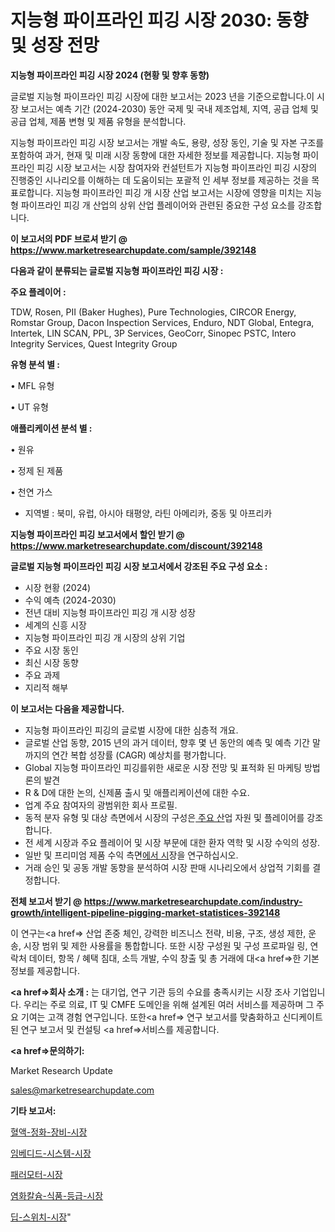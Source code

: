 # 지능형 파이프라인 피깅 시장 2030: 동향 및 성장 전망

<strong>지능형 파이프라인 피깅 시장 2024 (현황 및 향후 동향)</strong>

글로벌 지능형 파이프라인 피깅 시장에 대한 보고서는 2023 년을 기준으로합니다.이 시장 보고서는 예측 기간 (2024-2030) 동안 국제 및 국내 제조업체, 지역, 공급 업체 및 공급 업체, 제품 변형 및 제품 유형을 분석합니다.

지능형 파이프라인 피깅 시장 보고서는 개발 속도, 용량, 성장 동인, 기술 및 자본 구조를 포함하여 과거, 현재 및 미래 시장 동향에 대한 자세한 정보를 제공합니다. 지능형 파이프라인 피깅 시장 보고서는 시장 참여자와 컨설턴트가 지능형 파이프라인 피깅 시장의 진행중인 시나리오를 이해하는 데 도움이되는 포괄적 인 세부 정보를 제공하는 것을 목표로합니다. 지능형 파이프라인 피깅 개 시장 산업 보고서는 시장에 영향을 미치는 지능형 파이프라인 피깅 개 산업의 상위 산업 플레이어와 관련된 중요한 구성 요소를 강조합니다.



<strong>이 보고서의 PDF 브로셔 받기 @ <a href=https://www.marketresearchupdate.com/sample/392148>https://www.marketresearchupdate.com/sample/392148</a></strong>



<strong>다음과 같이 분류되는 글로벌 지능형 파이프라인 피깅 시장 :</strong>



<strong>주요 플레이어 :</strong>

TDW, Rosen, PII (Baker Hughes), Pure Technologies, CIRCOR Energy, Romstar Group, Dacon Inspection Services, Enduro, NDT Global, Entegra, Intertek, LIN SCAN, PPL, 3P Services, GeoCorr, Sinopec PSTC, Intero Integrity Services, Quest Integrity Group



<strong>유형 분석 별 :</strong>

• MFL 유형

• UT 유형



<strong>애플리케이션 분석 별 :</strong>

• 원유

• 정제 된 제품

• 천연 가스

<ul>
  <li>지역별 : 북미, 유럽, 아시아 태평양, 라틴 아메리카, 중동 및 아프리카</li>
</ul>


<strong>지능형 파이프라인 피깅 보고서에서 할인 받기 @ <a href=https://www.marketresearchupdate.com/discount/392148>https://www.marketresearchupdate.com/discount/392148</a></strong>



<strong>글로벌 지능형 파이프라인 피깅 시장 보고서에서 강조된 주요 구성 요소 :</strong>
<ul>
  <li>시장 현황 (2024)</li>
  <li>수익 예측 (2024-2030)</li>
  <li>전년 대비 지능형 파이프라인 피깅 개 시장 성장</li>
  <li>세계의 신흥 시장</li>
  <li>지능형 파이프라인 피깅 개 시장의 상위 기업</li>
  <li>주요 시장 동인</li>
  <li>최신 시장 동향</li>
  <li>주요 과제</li>
  <li>지리적 해부</li>
</ul>


<strong>이 보고서는 다음을 제공합니다.</strong>
<ul>
  <li>지능형 파이프라인 피깅의 글로벌 시장에 대한 심층적 개요.</li>
  <li>글로벌 산업 동향, 2015 년의 과거 데이터, 향후 몇 년 동안의 예측 및 예측 기간 말까지의 연간 복합 성장률 (CAGR) 예상치를 평가합니다.</li>
  <li>Global 지능형 파이프라인 피깅를위한 새로운 시장 전망 및 표적화 된 마케팅 방법론의 발견</li>
  <li>R &amp; D에 대한 논의, 신제품 출시 및 애플리케이션에 대한 수요.</li>
  <li>업계 주요 참여자의 광범위한 회사 프로필.</li>
  <li>동적 분자 유형 및 대상 측면에서 시장의 구성은<a href=> 주요 산</a>업 자원 및 플레이어를 강조합니다.</li>
  <li>전 세계 시장과 주요 플레이어 및 시장 부문에 대한 환자 역학 및 시장 수익의 성장.</li>
  <li>일반 및 프리미엄 제품 수익 측면<a href=>에서 시</a>장을 연구하십시오.</li>
  <li>거래 승인 및 공동 개발 동향을 분석하여 시장 판매 시나리오에서 상업적 기회를 결정합니다.</li>
</ul>



<strong>전체 보고서 받기 @ <a href=https://www.marketresearchupdate.com/industry-growth/intelligent-pipeline-pigging-market-statistices-392148>https://www.marketresearchupdate.com/industry-growth/intelligent-pipeline-pigging-market-statistices-392148</a></strong>

이 연구는<a href=> 산업 존중</a> 체인, 강력한 비즈니스 전략, 비용, 구조, 생성 제한, 운송, 시장 범위 및 제한 사용률을 통합합니다. 또한 시장 구성원 및 구성 프로파일 링, 연락처 데이터, 항목 / 혜택 침대, 소득 개발, 수익 창출 및 총 거래에 대<a href=>한 기본 </a>정보를 제공합니다.



<strong><a href=>회사 소</a>개 :</strong>
는 대기업, 연구 기관 등의 수요를 충족시키는 시장 조사 기업입니다. 우리는 주로 의료, IT 및 CMFE 도메인을 위해 설계된 여러 서비스를 제공하며 그 주요 기여는 고객 경험 연구입니다. 또한<a href=> 연구 보</a>고서를 맞춤화하고 신디케이트 된 연구 보고서 및 컨설팅 <a href=>서비스</a>를 제공합니다.



<strong><a href=>문의하기:</a></strong>

Market Research Update

sales@marketresearchupdate.com



<strong>기타 보고서:</strong>

<a href=https://www.linkedin.com/pulse/혈액-정화-장비-시장-진입-전략-및-위험-평가2029년-trend-tracking-tips-360-analysis/>혈액-정화-장비-시장</a>

<a href=https://www.linkedin.com/pulse/임베디드-시스템-시장-진입-전략-및-위험-평가2029년-data-dive-diaries-24-analysis-5wzzf/>임베디드-시스템-시장</a>

<a href=https://www.linkedin.com/pulse/패러모터-시장-경쟁-분석-및-성장-잠재력-2029-survey-savvy-insights-360-analysis-5ffof/>패러모터-시장</a>

<a href=https://www.linkedin.com/pulse/염화칼슘-식품-등급-시장-세분화-연구-및-목표-고객2030년-e4zqf/>염화칼슘-식품-등급-시장</a>

<a href=https://www.linkedin.com/pulse/딥-스위치-시장-진입-전략-및-위험-평가2029년-survey-spotlight-pro-24-analysis-rppbf/>딥-스위치-시장</a>"
